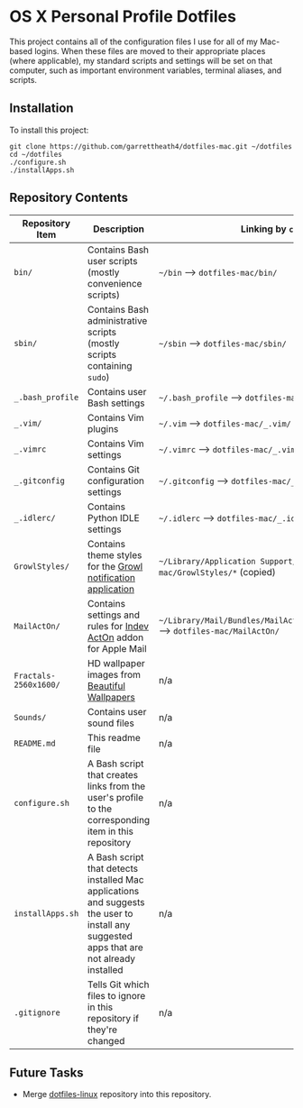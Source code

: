 # OS X Personal Profile Dotfiles
This project contains all of the configuration files I use for all of my Mac-based logins.  When these files are moved to their appropriate places (where applicable), my standard scripts and settings will be set on that computer, such as important environment variables, terminal aliases, and scripts.

## Installation
To install this project:

    git clone https://github.com/garrettheath4/dotfiles-mac.git ~/dotfiles
    cd ~/dotfiles
    ./configure.sh
    ./installApps.sh

## Repository Contents

| Repository Item       | Description                                                                                                                              | Linking by `configure.sh`                                                                  |
| ---------------       | -----------                                                                                                                              | -------------------------                                                                  |
| `bin/`                | Contains Bash user scripts (mostly convenience scripts)                                                                                  | `~/bin` --> `dotfiles-mac/bin/`                                                            |
| `sbin/`               | Contains Bash administrative scripts (mostly scripts containing `sudo`)                                                                  | `~/sbin` --> `dotfiles-mac/sbin/`                                                          |
| `_.bash_profile`      | Contains user Bash settings                                                                                                              | `~/.bash_profile` --> `dotfiles-mac/_.bash_profile`                                        |
| `_.vim/`              | Contains Vim plugins                                                                                                                     | `~/.vim` --> `dotfiles-mac/_.vim/`                                                         |
| `_.vimrc`             | Contains Vim settings                                                                                                                    | `~/.vimrc` --> `dotfiles-mac/_.vimrc`                                                      |
| `_.gitconfig`         | Contains Git configuration settings                                                                                                      | `~/.gitconfig` --> `dotfiles-mac/_.gitconfig`                                              |
| `_.idlerc/`           | Contains Python IDLE settings                                                                                                            | `~/.idlerc` --> `dotfiles-mac/_.idlerc/`                                                   |
| `GrowlStyles/`        | Contains theme styles for the [Growl notification application](http://growl.info/ "Growl")                                               | `~/Library/Application Support/Growl/Plugins/` \<== `dotfiles-mac/GrowlStyles/*` (copied)  |
| `MailActOn/`          | Contains settings and rules for [Indev ActOn](https://www.indev.ca/MailActOn.html "MailActOn") addon for Apple Mail                      | `~/Library/Mail/Bundles/MailActOn.mailbundle/Contents/MacOS` --> `dotfiles-mac/MailActOn/` |
| `Fractals-2560x1600/` | HD wallpaper images from [Beautiful Wallpapers](http://www.beautifulfractals.com/ "Beautiful Fractals - Fractal Wallpapers")             | n/a                                                                                        |
| `Sounds/`             | Contains user sound files                                                                                                                | n/a                                                                                        |
| `README.md`           | This readme file                                                                                                                         | n/a                                                                                        |
| `configure.sh`        | A Bash script that creates links from the user's profile to the corresponding item in this repository                                    | n/a                                                                                        |
| `installApps.sh`      | A Bash script that detects installed Mac applications and suggests the user to install any suggested apps that are not already installed | n/a                                                                                        |
| `.gitignore`          | Tells Git which files to ignore in this repository if they're changed                                                                    | n/a                                                                                        |

## Future Tasks
 * Merge [dotfiles-linux](https://github.com/garrettheath4/dotfiles-linux.git "GitHub garrettheath4/dotfiles-linux") repository into this repository.
